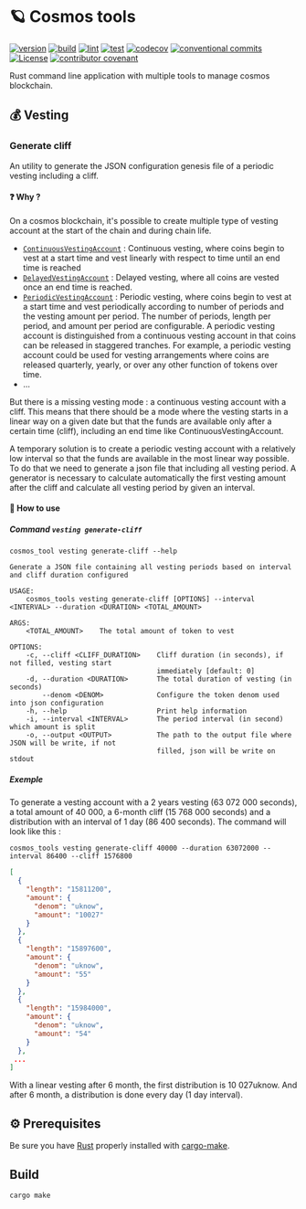 # 🪐 Cosmos tools

[![version](https://img.shields.io/github/v/release/okp4/cosmos-tools?style=for-the-badge)](https://github.com/okp4/cosmos-tools/releases)
[![build](https://img.shields.io/github/workflow/status/okp4/cosmos-tools/Build?label=build&style=for-the-badge)](https://github.com/okp4/cosmos-tools/actions/workflows/build.yml)
[![lint](https://img.shields.io/github/workflow/status/okp4/cosmos-tools/Lint?label=lint&style=for-the-badge)](https://github.com/okp4/cosmos-tools/actions/workflows/lint.yml)
[![test](https://img.shields.io/github/workflow/status/okp4/cosmos-tools/Test?label=test&style=for-the-badge)](https://github.com/okp4/cosmos-tools/actions/workflows/test.yml)
[![codecov](https://img.shields.io/codecov/c/github/okp4/cosmos-tools?style=for-the-badge&token=K5CYM8TQQY)](https://codecov.io/gh/okp4/cosmos-tools)
[![conventional commits](https://img.shields.io/badge/Conventional%20Commits-1.0.0-yellow.svg?style=for-the-badge)](https://conventionalcommits.org)
[![License](https://img.shields.io/badge/License-BSD_3--Clause-blue.svg?style=for-the-badge)](https://opensource.org/licenses/BSD-3-Clause)
[![contributor covenant](https://img.shields.io/badge/Contributor%20Covenant-2.1-4baaaa.svg?style=for-the-badge)](https://github.com/okp4/.github/blob/main/CODE_OF_CONDUCT.md)

Rust command line application with multiple tools to manage cosmos blockchain.

## 💰 Vesting

### Generate cliff

An utility to generate the JSON configuration genesis file of a periodic vesting including a cliff.

#### ❓ Why ?

On a cosmos blockchain, it's possible to create multiple type of vesting account at the start of the chain and during chain life.

- [`ContinuousVestingAccount`](https://docs.cosmos.network/master/modules/auth/05_vesting.html#continuousvestingaccount) : Continuous vesting, where coins begin to vest at a start time and vest linearly with respect to time until an end time is reached
- [`DelayedVestingAccount`](https://docs.cosmos.network/master/modules/auth/05_vesting.html#delayedvestingaccount) : Delayed vesting, where all coins are vested once an end time is reached.
- [`PeriodicVestingAccount`](https://docs.cosmos.network/master/modules/auth/05_vesting.html#periodicvestingaccount) : Periodic vesting, where coins begin to vest at a start time and vest periodically according to number of periods and the vesting amount per period. The number of periods, length per period, and amount per period are configurable. A periodic vesting account is distinguished from a continuous vesting account in that coins can be released in staggered tranches. For example, a periodic vesting account could be used for vesting arrangements where coins are released quarterly, yearly, or over any other function of tokens over time.
- ...

But there is a missing vesting mode : a continuous vesting account with a cliff. This means that there should be a mode where the vesting starts in a linear way on a given date but that the funds are available only after a certain time (cliff), including an end time like ContinuousVestingAccount.

A temporary solution is to create a periodic vesting account with a relatively low interval so that the funds are available in the most linear way possible. To do that we need to generate a json file that including all vesting period. A generator is necessary to calculate automatically the first vesting amount after the cliff and calculate all vesting period by given an interval.

#### 📄 How to use

##### Command `vesting generate-cliff`

```cli
cosmos_tool vesting generate-cliff --help
```

```cli
Generate a JSON file containing all vesting periods based on interval and cliff duration configured

USAGE:
    cosmos_tools vesting generate-cliff [OPTIONS] --interval <INTERVAL> --duration <DURATION> <TOTAL_AMOUNT>

ARGS:
    <TOTAL_AMOUNT>    The total amount of token to vest

OPTIONS:
    -c, --cliff <CLIFF_DURATION>    Cliff duration (in seconds), if not filled, vesting start
                                    immediately [default: 0]
    -d, --duration <DURATION>       The total duration of vesting (in seconds)
        --denom <DENOM>             Configure the token denom used into json configuration
    -h, --help                      Print help information
    -i, --interval <INTERVAL>       The period interval (in second) which amount is split
    -o, --output <OUTPUT>           The path to the output file where JSON will be write, if not
                                    filled, json will be write on stdout
```

##### Exemple

To generate a vesting account with a 2 years vesting (63 072 000 seconds), a total amount of 40 000, a 6-month cliff (15 768 000 seconds) and a distribution with an interval of 1 day (86 400 seconds). The command will look like this :

```cli
cosmos_tools vesting generate-cliff 40000 --duration 63072000 --interval 86400 --cliff 1576800
```

```json
[
  {
    "length": "15811200",
    "amount": {
      "denom": "uknow",
      "amount": "10027"
    }
  },
  {
    "length": "15897600",
    "amount": {
      "denom": "uknow",
      "amount": "55"
    }
  },
  {
    "length": "15984000",
    "amount": {
      "denom": "uknow",
      "amount": "54"
    }
  },
 ...
]
```

With a linear vesting after 6 month, the first distribution is 10 027uknow. And after 6 month, a distribution is done every day (1 day interval).

## ⚙️ Prerequisites

Be sure you have [Rust](https://www.rust-lang.org/tools/install) properly installed with [cargo-make](https://github.com/sagiegurari/cargo-make).

## Build

```sh
cargo make
```
